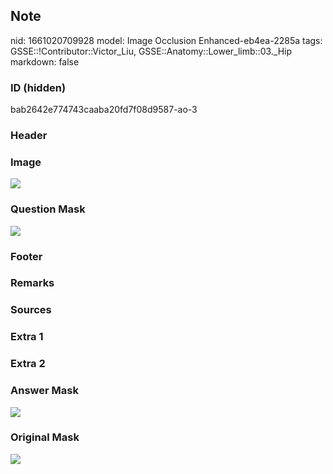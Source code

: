 ## Note
nid: 1661020709928
model: Image Occlusion Enhanced-eb4ea-2285a
tags: GSSE::!Contributor::Victor_Liu, GSSE::Anatomy::Lower_limb::03._Hip
markdown: false

### ID (hidden)
bab2642e774743caaba20fd7f08d9587-ao-3

### Header


### Image
<img src="tmprfq40yjs.png">

### Question Mask
<img src="bab2642e774743caaba20fd7f08d9587-ao-3-Q.svg">

### Footer


### Remarks


### Sources


### Extra 1


### Extra 2


### Answer Mask
<img src="bab2642e774743caaba20fd7f08d9587-ao-3-A.svg">

### Original Mask
<img src="bab2642e774743caaba20fd7f08d9587-ao-O.svg">
